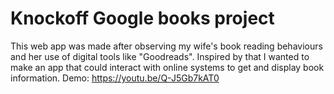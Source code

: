 # Knockoff Google books project
This web app was made after observing my wife's book reading behaviours and her use of digital tools like "Goodreads".
Inspired by that I wanted to make an app that could interact with online systems to get and display book information.
Demo: https://youtu.be/Q-J5Gb7kAT0
